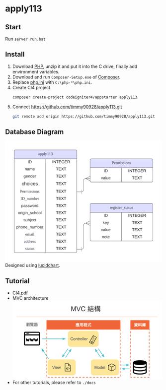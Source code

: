 # apply113

## Start
Run `server run.bat`

## Install
1. Download [PHP], unzip it and put it into the C drive, finally add environment variables.
1. Download and run  `Composer-Setup.exe` of [Composer].
1. Replace [php.ini] with `C:\php-*\php.ini`.
1. Create CI4 project.
    ```bash
    composer create-project codeigniter4/appstarter apply113
    ```
1. Connect https://github.com/timmy90928/apply113.git
    ```bash
    git remote add origin https://github.com/timmy90928/apply113.git
    ```

## Database Diagram
![Database ER diagram](./docs/Database%20ER%20diagram.png)
Designed using [lucidchart].

## Tutorial
* [CI4.pdf](./docs/CI4.pdf)
* MVC architecture
![MVC architecture](./docs/MVC%20architecture.jpg)
* For other tutorials, please refer to `./docs`

<!-- Reference -->
[PHP]: https://www.php.net/downloads.php "Download PHP ZIP"
[Composer]: https://getcomposer.org/download/ "Download Composer-Setup.exe"
[php.ini]: ./docs/php.ini "PHP configuration file"
[lucidchart]: https://www.lucidchart.com/pages/ "lucidchart"
